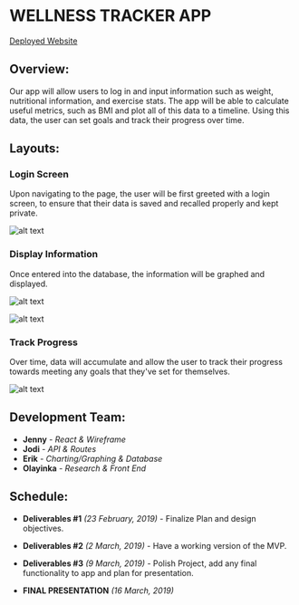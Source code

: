 # WELLNESS TRACKER APP
[Deployed Website](https://wellness-tracker-app.herokuapp.com/)


## Overview:

Our app will allow users to log in and input information such as weight, nutritional information, and exercise stats. The app will be able to calculate useful metrics, such as BMI and plot all of this data to a timeline. Using this data, the user can set goals and track their progress over time.

## Layouts:

### Login Screen

Upon navigating to the page, the user will be first greeted with a login screen, to ensure that their data is saved and recalled properly and kept private.

![alt text](https://e-g-jackson.github.io/WellnessTracker/docs/Login.JPG "Login Screen")


### Display Information

Once entered into the database, the information will be graphed and displayed.

![alt text](https://e-g-jackson.github.io/WellnessTracker/docs/CaloriesInfo.JPG "Track Calories")

![alt text](https://e-g-jackson.github.io/WellnessTracker/docs/NutritionalInfo.JPG "Track Nutrition")

### Track Progress

Over time, data will accumulate and allow the user to track their progress towards meeting any goals that they've set for themselves.

![alt text](https://e-g-jackson.github.io/WellnessTracker/docs/Progress.JPG "Track Progress")

## Development Team:

+ **Jenny** - *React & Wireframe*
+ **Jodi** - *API & Routes*
+ **Erik** - *Charting/Graphing & Database*
+ **Olayinka** - *Research & Front End*

## Schedule:

+ **Deliverables #1** *(23 February, 2019)* - Finalize Plan and design objectives.

+ **Deliverables #2** *(2 March, 2019)* - Have a working version of the MVP.

+ **Deliverables #3** *(9 March, 2019)* - Polish Project, add any final functionality to app and plan for presentation. 

+ **FINAL PRESENTATION** *(16 March, 2019)*
